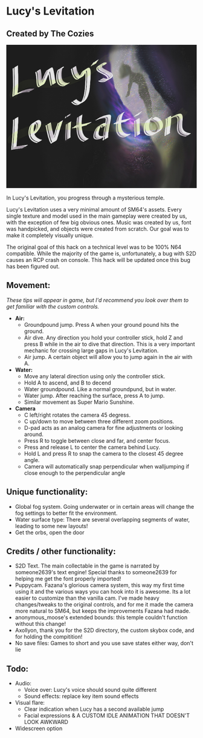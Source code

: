 # Lucy's Levitation
## Created by The Cozies
![Splash](./lucys_levitation.jpg)

In Lucy's Levitation, you progress through a mysterious temple.

Lucy's Levitation uses a very minimal amount of SM64's assets. Every single texture and model used in the main gameplay were created by us, with the exception of few big obvious ones. Music was created by us, font was handpicked, and objects were created from scratch. Our goal was to make it completely visually unique.

The original goal of this hack on a technical level was to be 100% N64 compatible. While the majority of the game is, unfortunately, a bug with S2D causes an RCP crash on console. This hack will be updated once this bug has been figured out.

## Movement:
*These tips will appear in game, but I'd recommend you look over them to get familiar with the custom controls.*
- **Air:**
    - Groundpound jump. Press A when your ground pound hits the ground.
    - Air dive. Any direction you hold your controller stick, hold Z and press B while in the air to dive that direction. This is a very important mechanic for crossing large gaps in Lucy's Levitation.
    - Air jump. A certain object will allow you to jump again in the air with A.
- **Water:**
    - Move any lateral direction using only the controller stick.
    - Hold A to ascend, and B to decend
    - Water groundpound. Like a normal groundpund, but in water.
    - Water jump. After reaching the surface, press A to jump.
    - Similar movement as Super Mario Sunshine.
- **Camera**
    - C left/right rotates the camera 45 degress.
    - C up/down to move between three different zoom positions.
    - D-pad acts as an analog camera for fine adjustments or looking around.
    - Press R to toggle between close and far, and center focus.
    - Press and release L to center the camera behind Lucy.
    - Hold L and press R to snap the camera to the closest 45 degree angle.
    - Camera will automatically snap perpendicular when walljumping if close enough to the perpendicular angle

## Unique functionality:
- Global fog system. Going underwater or in certain areas will change the fog settings to better fit the environment.
- Water surface type: There are several overlapping segments of water, leading to some new layouts!
- Get the orbs, open the door

## Credits / other functionality:
- S2D Text. The main collectable in the game is narrated by someone2639's text engine! Special thanks to someone2639 for helping me get the font properly imported!
- Puppycam. Fazana's glorious camera system, this way my first time using it and the various ways you can hook into it is awesome. Its a lot easier to customize than the vanilla cam. I've made heavy changes/tweaks to the original controls, and for me it made the camera more natural to SM64, but keeps the improvements Fazana had made.
- anonymous_moose's extended bounds: this temple couldn't function without this change!
- Axollyon, thank you for the S2D directory, the custom skybox code, and for holding the compitition!
- No save files: Games to short and you use save states either way, don't lie

## Todo:
- Audio:
    - Voice over: Lucy's voice should sound quite different
    - Sound effects: replace key item sound effects
- Visual flare:
    - Clear indication when Lucy has a second available jump
    - Facial expressions  & A CUSTOM IDLE ANIMATION THAT DOESN'T LOOK AWKWARD
- Widescreen option
